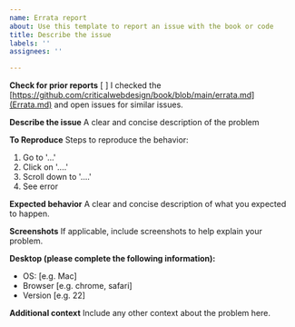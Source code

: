 ```yaml
---
name: Errata report
about: Use this template to report an issue with the book or code
title: Describe the issue
labels: ''
assignees: ''

---
```


**Check for prior reports**
[ ] I checked the [https://github.com/criticalwebdesign/book/blob/main/errata.md](Errata.md) and open issues for similar issues.

**Describe the issue**
A clear and concise description of the problem

**To Reproduce**
Steps to reproduce the behavior:
1. Go to '...'
2. Click on '....'
3. Scroll down to '....'
4. See error

**Expected behavior**
A clear and concise description of what you expected to happen.

**Screenshots**
If applicable, include screenshots to help explain your problem.

**Desktop (please complete the following information):**
 - OS: [e.g. Mac]
 - Browser [e.g. chrome, safari]
 - Version [e.g. 22]

**Additional context**
Include any other context about the problem here.
